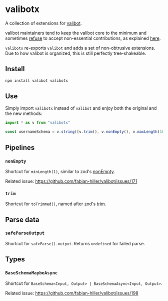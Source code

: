 # valibotx

A collection of extensions for [valibot](https://valibot.dev/).

valibot maintainers tend to keep the valibot core to the minimum and sometimes [refuse](https://github.com/fabian-hiller/valibot/issues/171#issuecomment-1726646389) to accept non-essential contributions, as explained [here](https://github.com/fabian-hiller/valibot/issues/198#issuecomment-1749261796).

`valibotx` re-exports `valibot` and adds a set of non-obtrusive extensions. Due to how valibot is organized, this is still perfectly tree-shakeable.

## Install

```sh
npm install valibot valibotx
```

## Use

Simply import `valibotx` instead of `valibot` and enjoy both the original and the new methods:

```ts
import * as v from "valibotx"

const usernameSchema = v.string([v.trim(), v.nonEmpty(), v.maxLength(100)])
```

## Pipelines

### `nonEmpty`

Shortcut for `minLength(1)`, similar to zod's [nonEmpty](https://github.com/colinhacks/zod#nonempty).

Related issue: https://github.com/fabian-hiller/valibot/issues/171

### `trim`

Shortcut for `toTrimmed()`, named after zod's [trim](https://github.com/colinhacks/zod/#strings).

## Parse data

### `safeParseOutput`

Shortcut for `safeParse().output`. Returns `undefined` for failed parse.

## Types

### `BaseSchemaMaybeAsync`

Shortcut for `BaseSchema<Input, Output> | BaseSchemaAsync<Input, Output>`.

Related issue: https://github.com/fabian-hiller/valibot/issues/198
